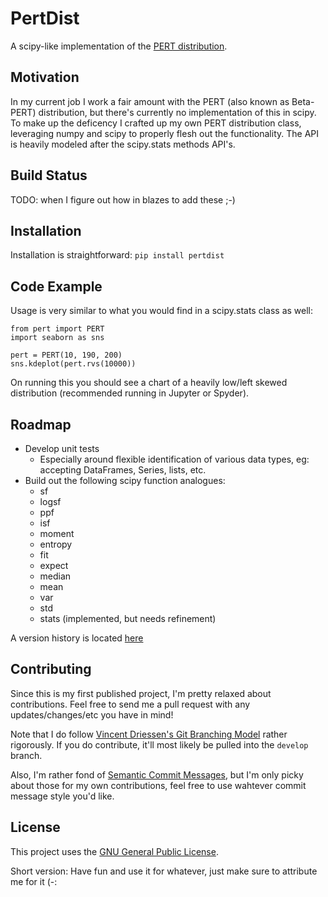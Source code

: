 # PertDist
A scipy-like implementation of the [PERT distribution](https://en.wikipedia.org/wiki/PERT_distribution).

## Motivation
In my current job I work a fair amount with the PERT (also known as Beta-PERT) distribution, but there's currently no implementation of this in scipy. To make up the deficency I crafted up my own PERT distribution class, leveraging numpy and scipy to properly flesh out the functionality. The API is heavily modeled after the scipy.stats methods API's.

## Build Status
TODO: when I figure out how in blazes to add these ;-)

## Installation
Installation is straightforward: `pip install pertdist`

## Code Example
Usage is very similar to what you would find in a scipy.stats class as well:

```
from pert import PERT
import seaborn as sns

pert = PERT(10, 190, 200)
sns.kdeplot(pert.rvs(10000))
```

On running this you should see a chart of a heavily low/left skewed distribution (recommended running in Jupyter or Spyder).

## Roadmap
* Develop unit tests
    - Especially around flexible identification of various data types, eg: accepting DataFrames, Series, lists, etc.
* Build out the following scipy function analogues:
    - sf
    - logsf
    - ppf
    - isf
    - moment
    - entropy
    - fit
    - expect
    - median
    - mean
    - var
    - std
    - stats (implemented, but needs refinement)
    
A version history is located [here](https://github.com/Calvinxc1/PertDist/blob/master/VersionHistory.md)

## Contributing
Since this is my first published project, I'm pretty relaxed about contributions. Feel free to send me a pull request with any updates/changes/etc you have in mind!

Note that I do follow [Vincent Driessen's Git Branching Model](https://nvie.com/posts/a-successful-git-branching-model/) rather rigorously. If you do contribute, it'll most likely be pulled into the `develop` branch.

Also, I'm rather fond of [Semantic Commit Messages](https://seesparkbox.com/foundry/semantic_commit_messages), but I'm only picky about those for my own contributions, feel free to use wahtever commit message style you'd like.

## License
This project uses the [GNU General Public License](https://github.com/Calvinxc1/PertDist/blob/master/LICENSE).

Short version: Have fun and use it for whatever, just make sure to attribute me for it (-:
